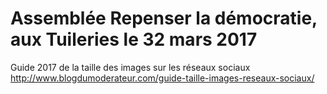 # Assemblée Repenser la démocratie, aux Tuileries le 32 mars 2017


Guide 2017 de la taille des images sur les réseaux sociaux
http://www.blogdumoderateur.com/guide-taille-images-reseaux-sociaux/
